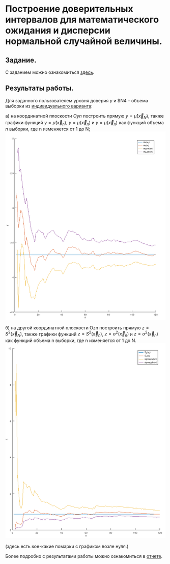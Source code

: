 # Построение доверительных интервалов для математического ожидания и дисперсии нормальной случайной величины.

## Задание.
С заданием можно ознакомиться [здесь](../task/labs.pdf).

## Результаты работы.
Для заданного пользователем уровня доверия $γ$ и $N4 – объема выборки из [индивидуального
варианта](./code/data.txt):

а) на координатной плоскости $Oyn$ построить прямую $y = µ̂(\vec{x}_{N})$, также графики функций
$y = µ̂(\vec{x}_{n})$, $y = µ(\vec{x}_{n})$ и $y = µ(\vec{x}_{n})$ как функций объема $n$ выборки, где n изменяется от 1 до N;
![](./report/images/graph_1.png)

б) на другой координатной плоскости Ozn построить прямую $z = S^2(\vec{x}_{N})$, также графики
функций $z = S^2(\vec{x}_{n})$, $z = σ^2(\vec{x}_{n})$ и $z = σ^2(\vec{x}_{n})$ как функций объема n выборки, где n изменяется от 1 до N.
![](./report/images/graph_2.png)

(здесь есть кое-какие помарки с графиком возле нуля.)

Более подробно с результатами работы можно ознакомиться в [отчете](../lab_02/report/report.pdf).